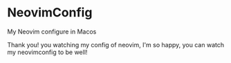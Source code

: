 # NeovimConfig
My Neovim configure in Macos

Thank you! you watching my config of neovim, I'm so happy, you can watch my neovimconfig to be well!
